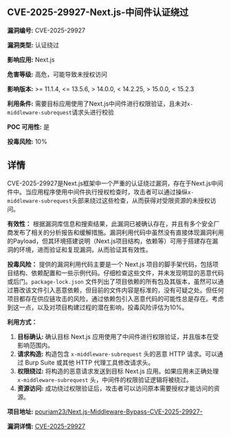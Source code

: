 ## CVE-2025-29927-Next.js-中间件认证绕过

**漏洞编号:** CVE-2025-29927

**漏洞类型:** 认证绕过

**影响应用:** Next.js

**危害等级:** 高危，可能导致未授权访问

**影响版本:** >= 11.1.4, <= 13.5.6, > 14.0.0, < 14.2.25, > 15.0.0, < 15.2.3

**利用条件:** 需要目标应用使用了Next.js中间件进行权限验证，且未对`x-middleware-subrequest`请求头进行校验

**POC 可用性:** 是

**投毒风险:** 10%

## 详情

CVE-2025-29927是Next.js框架中一个严重的认证绕过漏洞，存在于Next.js中间件中。当应用程序使用中间件执行授权检查时，攻击者可以通过操纵`x-middleware-subrequest`头部来绕过这些检查，从而获得对受限资源的未授权访问。

**有效性：**
根据漏洞库信息和搜索结果，此漏洞已被确认存在，并且有多个安全厂商发布了相关的分析报告和缓解措施。漏洞利用代码中虽然没有直接体现漏洞利用的Payload，但其环境搭建说明（Next.js项目结构，依赖等）可用于搭建存在漏洞的环境，进而验证和复现漏洞，从而验证其有效性。

**投毒风险：**
提供的漏洞利用代码主要是一个 Next.js 项目的脚手架代码，包括项目结构、依赖配置和一些示例代码。仔细检查这些文件，并未发现明显的恶意代码或后门。`package-lock.json` 文件列出了项目依赖的所有包及其版本，虽然可以通过篡改该文件引入恶意依赖，但目前的文件内容是标准的，没有可疑之处。但任何项目都存在供应链攻击的风险，通过依赖包引入恶意代码的可能性总是存在。考虑到这一点，以及对项目构建过程的潜在影响，投毒风险评估为10%。

**利用方式：**
1.  **目标确认:** 确认目标 Next.js 应用使用了中间件进行权限验证，并且版本在受影响范围内。
2.  **请求构造:** 构造包含 `x-middleware-subrequest` 头的恶意 HTTP 请求。可以通过 Burp Suite 或其他 HTTP 代理工具修改请求头。
3.  **权限绕过:** 将构造的恶意请求发送到目标 Next.js 应用。如果应用未正确处理 `x-middleware-subrequest` 头，中间件的权限验证逻辑将被绕过。
4.  **资源访问:** 成功绕过权限验证后，攻击者可以访问原本需要授权才能访问的资源。

**项目地址:** [pouriam23/Next.js-Middleware-Bypass-CVE-2025-29927-](https://github.com/pouriam23/Next.js-Middleware-Bypass-CVE-2025-29927-)

**漏洞详情:** [CVE-2025-29927](https://nvd.nist.gov/vuln/detail/CVE-2025-29927)